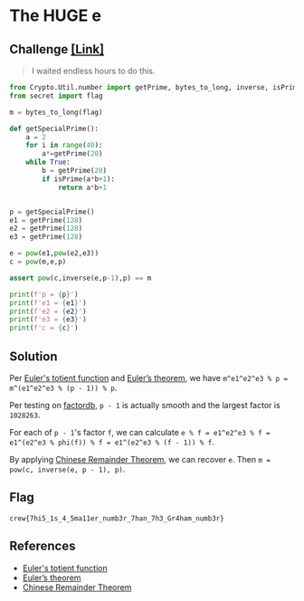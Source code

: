 # The HUGE e

## Challenge [[Link]](https://ctftime.org/task/20470)
> I waited endless hours to do this.
```python
from Crypto.Util.number import getPrime, bytes_to_long, inverse, isPrime
from secret import flag

m = bytes_to_long(flag)

def getSpecialPrime():
    a = 2
    for i in range(40):
        a*=getPrime(20)
    while True:
        b = getPrime(20)
        if isPrime(a*b+1):
            return a*b+1


p = getSpecialPrime()
e1 = getPrime(128)
e2 = getPrime(128)
e3 = getPrime(128)

e = pow(e1,pow(e2,e3))
c = pow(m,e,p)

assert pow(c,inverse(e,p-1),p) == m

print(f'p = {p}')
print(f'e1 = {e1}')
print(f'e2 = {e2}')
print(f'e3 = {e3}')
print(f'c = {c}')
```

## Solution

Per [Euler's totient function](https://en.wikipedia.org/wiki/Euler%27s_totient_function) and [Euler’s theorem](https://en.wikipedia.org/wiki/Euler%27s_theorem), we have `m^e1^e2^e3 % p = m^(e1^e2^e3 % (p - 1)) % p`.

Per testing on [factordb](http://factordb.com/index.php?query=127557933868274766492781168166651795645253551106939814103375361345423596703884421796150924794852741931334746816404778765897684777811408386179315837751682393250322682273488477810275794941270780027115435485813413822503016999058941190903932883822), `p - 1` is actually smooth and the largest factor is `1028263`.

For each of `p - 1`'s factor `f`, we can calculate `e % f = e1^e2^e3 % f = e1^(e2^e3 % phi(f)) % f = e1^(e2^e3 % (f - 1)) % f`.

By applying [Chinese Remainder Theorem](https://en.wikipedia.org/wiki/Chinese_remainder_theorem), we can recover `e`. Then `m = pow(c, inverse(e, p - 1), p)`.

## Flag
`crew{7hi5_1s_4_5ma11er_numb3r_7han_7h3_Gr4ham_numb3r}`

## References
- [Euler's totient function](https://en.wikipedia.org/wiki/Euler%27s_totient_function)
- [Euler’s theorem](https://en.wikipedia.org/wiki/Euler%27s_theorem)
- [Chinese Remainder Theorem](https://en.wikipedia.org/wiki/Chinese_remainder_theorem)
